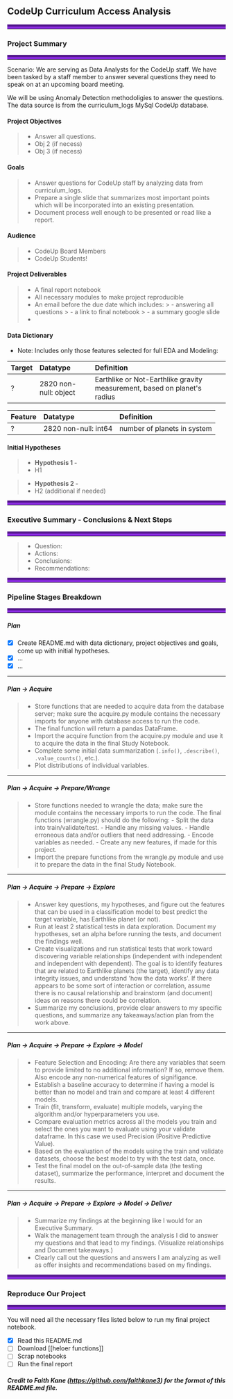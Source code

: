 ## CodeUp Curriculum Access Analysis

<hr style="border-top: 10px groove blueviolet; margin-top: 1px; margin-bottom: 1px"></hr>

### Project Summary
<hr style="border-top: 10px groove blueviolet; margin-top: 1px; margin-bottom: 1px"></hr>

Scenario: We are serving as Data Analysts for the CodeUp staff. We have been tasked by a staff member to answer several questions they need to speak on at an upcoming board meeting.

We will be using Anomaly Detection methodoligies to answer the questions. The data source is from the curriculum_logs MySql CodeUp database.

#### Project Objectives
> - Answer all questions.
> - Obj 2 (if necess)
> - Obj 3 (if necess)

#### Goals
> - Answer questions for CodeUp staff by analyzing data from curriculum_logs.
> - Prepare a single slide that summarizes most important points which will be incorporated into an existing presentation.
> - Document process well enough to be presented or read like a report.

#### Audience
> - CodeUp Board Members
> - CodeUp Students!

#### Project Deliverables
> - A final report notebook 
> - All necessary modules to make project reproducible
> - An email before the due date which includes:
    > - answering all questions
    > - a link to final notebook
    > - a summary google slide
> - 

#### Data Dictionary
- Note: Includes only those features selected for full EDA and Modeling:

|Target|Datatype|Definition|
|:-------|:--------|:----------|
| ? | 2820 non-null: object | Earthlike or Not-Earthlike gravity measurement, based on planet's radius |

|Feature|Datatype|Definition|
|:-------|:--------|:----------|
| ?      | 2820 non-null: int64 | number of planets in system |



#### Initial Hypotheses

> - **Hypothesis 1 -**
> - H1

> - **Hypothesis 2 -** 
> - H2 (additional if needed)

<hr style="border-top: 10px groove blueviolet; margin-top: 1px; margin-bottom: 1px"></hr>

### Executive Summary - Conclusions & Next Steps
<hr style="border-top: 10px groove blueviolet; margin-top: 1px; margin-bottom: 1px"></hr>

> - Question: 
> - Actions: 
> - Conclusions:  
> - Recommendations: 

<hr style="border-top: 10px groove blueviolet; margin-top: 1px; margin-bottom: 1px"></hr>

### Pipeline Stages Breakdown

<hr style="border-top: 10px groove blueviolet; margin-top: 1px; margin-bottom: 1px"></hr>

##### Plan
- [x] Create README.md with data dictionary, project objectives and goals, come up with initial hypotheses.
- [x] ...
- [x] ...

___

##### Plan -> Acquire
> - Store functions that are needed to acquire data from the database server; make sure the acquire.py module contains the necessary imports for anyone with database access to run the code.
> - The final function will return a pandas DataFrame.
> - Import the acquire function from the acquire.py module and use it to acquire the data in the final Study Notebook.
> - Complete some initial data summarization (`.info()`, `.describe()`, `.value_counts()`, etc.).
> - Plot distributions of individual variables.
___

##### Plan -> Acquire -> Prepare/Wrange
> - Store functions needed to wrangle the data; make sure the module contains the necessary imports to run the code. The final functions (wrangle.py) should do the following:
    - Split the data into train/validate/test.
    - Handle any missing values.
    - Handle erroneous data and/or outliers that need addressing.
    - Encode variables as needed.
    - Create any new features, if made for this project.
> - Import the prepare functions from the wrangle.py module and use it to prepare the data in the final Study Notebook.
___

##### Plan -> Acquire -> Prepare -> Explore
> - Answer key questions, my hypotheses, and figure out the features that can be used in a classification model to best predict the target variable, has Earthlike planet (or not). 
> - Run at least 2 statistical tests in data exploration. Document my hypotheses, set an alpha before running the tests, and document the findings well.
> - Create visualizations and run statistical tests that work toward discovering variable relationships (independent with independent and independent with dependent). The goal is to identify features that are related to Earthlike planets (the target), identify any data integrity issues, and understand 'how the data works'. If there appears to be some sort of interaction or correlation, assume there is no causal relationship and brainstorm (and document) ideas on reasons there could be correlation.
> - Summarize my conclusions, provide clear answers to my specific questions, and summarize any takeaways/action plan from the work above.
___

##### Plan -> Acquire -> Prepare -> Explore -> Model
> - Feature Selection and Encoding: Are there any variables that seem to provide limited to no additional information? If so, remove them.  Also encode any non-numerical features of signifigance.
> - Establish a baseline accuracy to determine if having a model is better than no model and train and compare at least 4 different models.
> - Train (fit, transform, evaluate) multiple models, varying the algorithm and/or hyperparameters you use.
> - Compare evaluation metrics across all the models you train and select the ones you want to evaluate using your validate dataframe.  In this case we used Precision (Positive Predictive Value).
> - Based on the evaluation of the models using the train and validate datasets, choose the best model to try with the test data, once.
> - Test the final model on the out-of-sample data (the testing dataset), summarize the performance, interpret and document the results.
___

##### Plan -> Acquire -> Prepare -> Explore -> Model -> Deliver
> - Summarize my findings at the beginning like I would for an Executive Summary.
> - Walk the management team through the analysis I did to answer my questions and that lead to my findings. (Visualize relationships and Document takeaways.) 
> - Clearly call out the questions and answers I am analyzing as well as offer insights and recommendations based on my findings.

<hr style="border-top: 10px groove blueviolet; margin-top: 1px; margin-bottom: 1px"></hr>

### Reproduce Our Project

<hr style="border-top: 10px groove blueviolet; margin-top: 1px; margin-bottom: 1px"></hr>

You will need all the necessary files listed below to run my final project notebook. 
- [x] Read this README.md
- [ ] Download [[heloer functions]]
- [ ] Scrap notebooks
- [ ] Run the final report

##### Credit to Faith Kane (https://github.com/faithkane3) for the format of this README.md file.